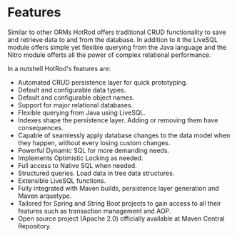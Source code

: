 # Features

Similar to other ORMs HotRod offers traditional CRUD functionality
to save and retrieve data to and from the database. In addition to it
the LiveSQL module offers simple yet flexible querying from the Java
language and the Nitro module offerts all the power of complex relational
performance.

In a nutshell HotRod's features are:

- Automated CRUD persistence layer for quick prototyping.
- Default and configurable data types.
- Default and configurable object names.
- Support for major relational databases.
- Flexible querying from Java using LiveSQL.
- Indexes shape the persistence layer. Adding or removing them have consequences.
- Capable of seamlessly apply database changes to the data model when they happen,
without every losing custom changes.
- Powerful Dynamic SQL for more demanding needs.
- Implements Optimistic Locking as needed.
- Full access to Native SQL when needed.
- Structured queries. Load data in tree data structures.
- Extensible LiveSQL functions.
- Fully integrated with Maven builds, persistence layer generation and Maven arquetype.
- Tailored for Spring and String Boot projects to gain access to all their 
features such as transaction management and AOP.
- Open source project (Apache 2.0) officially available at Maven Central Repository.


